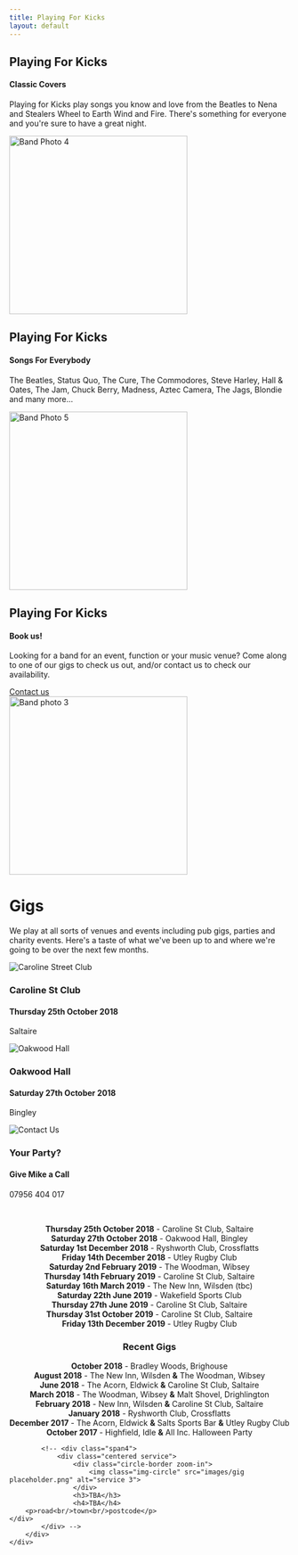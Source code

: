 ```yaml
---
title: Playing For Kicks
layout: default
---
```

	
						
<!-- Start home section -->
<div id="home">
	<!-- Start cSlider -->
	<div id="da-slider" class="da-slider">
		<div class="triangle"></div>
		<!-- mask elemet use for masking background image -->
		<div class="mask"></div>
		<!-- All slides centred in container element -->
		<div class="container">
			<!-- Start first slide -->
			<div class="da-slide">
				<h2 class="fittext2">Playing For Kicks</h2>
				<h4>Classic Covers</h4>
				<p>Playing for Kicks play songs you know and love from the Beatles to Nena and Stealers Wheel to Earth Wind and Fire. There's something for everyone and you're sure to have a great night.</p>
				<!-- <a href="#" class="da-link button">Read more</a> -->
				<div class="da-img">
					<img src="{{ site.baseurl }}/assets/images/Band pic4.jpg" alt="Band Photo 4" width="320">
				</div>
			</div>
			<!-- End first slide -->
			<!-- Start second slide -->
			<div class="da-slide">
			<h2>Playing For Kicks</h2>
				<h4>Songs For Everybody</h4>
				<p>The Beatles, Status Quo, The Cure, The Commodores, Steve Harley, Hall & Oates, The Jam, Chuck Berry, Madness, Aztec Camera, The Jags, Blondie and many more...</p>
				<!-- <a href="#" class="da-link button">Read more</a> -->
				<div class="da-img">
					<img src="{{ site.baseurl }}/assets/images/Band pic8.jpg" width="320" alt="Band Photo 5">
				</div>
			</div>
			<!-- End second slide -->
			<!-- Start third slide -->
			<div class="da-slide">
				<h2>Playing For Kicks</h2>
				<h4>Book us!</h4>
				<p>Looking for a band for an event, function or your music venue? Come along to one of our
gigs to check us out, and/or contact us to check our availability.</p>
				<a href="#contact" class="da-link button">Contact us</a>
				<div class="da-img">
					<img src="{{ site.baseurl }}/assets/images/Band pic3.jpg" width="320" alt="Band photo 3">
				</div>
			</div>
			<!-- End third slide -->
			<!-- Start cSlide navigation arrows -->
			<div class="da-arrows">
				<span class="da-arrows-prev"></span>
				<span class="da-arrows-next"></span>
			</div>
			<!-- End cSlide navigation arrows -->
		</div>
	</div>
</div>
<!-- End home section -->

   

<!--  section start -->
<div class="section primary-section" id="gigs">
	<div class="container">
		<!-- Start title section -->
		<div class="title">
			<h1>Gigs</h1>
			<!-- Section's title goes here -->
			<p>We play at all sorts of venues and events including pub gigs, parties and charity events.  Here's a taste of what we've been up to and where we're going to be over the next few months.</p>
			<!--Simple description for section goes here. -->
		</div>
		<div class="row-fluid">
			<div class="span4">
				<div class="centered service">
					<div class="circle-border zoom-in">
						<img class="img-circle" src="{{ site.baseurl }}/assets/images/venues/caroline-street.jpg" alt="Caroline Street Club">
					</div>
					<h3>Caroline St Club</h3>
					<h4>Thursday 25th October 2018</h4>
					<p>Saltaire</p>
				</div>
			</div>
			<div class="span4">
				<div class="centered service">
					<div class="circle-border zoom-in">
						<img class="img-circle" src="{{ site.baseurl }}/assets/images/venues/Oakwood Hall.jpg" alt="Oakwood Hall" />
					</div>
					<h3>Oakwood Hall</h3>
					<h4>Saturday 27th October 2018</h4>
					<p>Bingley</p>
				</div> 
			</div>
			<div class="span4">
				<div class="centered service">
					<div class="circle-border zoom-in">
						<img class="img-circle" src="{{ site.baseurl }}/assets/images/Availableforbookings.png" alt="Contact Us" />
					</div>
					<h3>Your Party?</h3>
					<h4>Give Mike a Call</h4>
					<p>07956 404 017</p>
				</div>
			</div>
			<p>&nbsp;</p>
			<div style="text-align: center;" markdown="1">

**Thursday 25th October 2018** - Caroline St Club, Saltaire  
**Saturday 27th October 2018** - Oakwood Hall, Bingley  
**Saturday 1st December 2018** - Ryshworth Club, Crossflatts  
**Friday 14th December 2018** - Utley Rugby Club  
**Saturday 2nd February 2019** - The Woodman, Wibsey  
**Thursday 14th February 2019** - Caroline St Club, Saltaire  
**Saturday 16th March 2019** - The New Inn, Wilsden (tbc)  
**Saturday 22th June 2019** - Wakefield Sports Club  
**Thursday 27th June 2019** - Caroline St Club, Saltaire  
**Thursday 31st October 2019** - Caroline St Club, Saltaire  
**Friday 13th December 2019** - Utley Rugby Club  

### Recent Gigs

**October 2018** - Bradley Woods, Brighouse  
**August 2018** - The New Inn, Wilsden **&amp;** The Woodman, Wibsey    
**June 2018** - The Acorn, Eldwick **&amp;** Caroline St Club, Saltaire  
**March 2018** - The Woodman, Wibsey **&amp;** Malt Shovel, Drighlington  
**February 2018** - New Inn, Wilsden **&amp;** Caroline St Club, Saltaire  
**January 2018** - Ryshworth Club, Crossflatts  
**December 2017** - The Acorn, Eldwick **&amp;** Salts Sports Bar **&amp;** Utley Rugby Club  
**October 2017** - Highfield, Idle **&amp;** All Inc. Halloween Party  

</div>
			

			<!-- <div class="span4">
				<div class="centered service">
					<div class="circle-border zoom-in">
						<img class="img-circle" src="images/gig placeholder.png" alt="service 3">
					</div>
					<h3>TBA</h3>
					<h4>TBA</h4>
		<p>road<br/>town<br/>postcode</p>
	</div>
			</div> -->
		</div>
	</div>
</div>
<!-- Service section end -->
